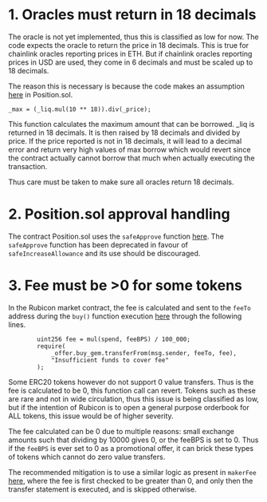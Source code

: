 # 1. Oracles must return in 18 decimals

The oracle is not yet implemented, thus this is classified as low for now. The code expects the oracle to return the price in 18 decimals. This is true for chainlink oracles reporting prices in ETH. But if chainlink oracles reporting prices in USD are used, they come in 6 decimals and must be scaled up to 18 decimals.

The reason this is necessary is because the code makes an assumption [here](https://github.com/code-423n4/2023-04-rubicon/blob/511636d889742296a54392875a35e4c0c4727bb7/contracts/utilities/poolsUtility/Position.sol#L317) in Position.sol.
```solidity
_max = (_liq.mul(10 ** 18)).div(_price);
```
This function calculates the maximum amount that can be borrowed. _liq is returned in 18 decimals. It is then raised by 18 decimals and divided by price. If the price reported is not in 18 decimals, it will lead to a decimal error and return very high values of max borrow which would revert since the contract actually cannot borrow that much when actually executing the transaction.

Thus care must be taken to make sure all oracles return 18 decimals.

# 2. Position.sol approval handling

The contract Position.sol uses the `safeApprove` function [here](https://github.com/code-423n4/2023-04-rubicon/blob/511636d889742296a54392875a35e4c0c4727bb7/contracts/utilities/poolsUtility/Position.sol#L358).
The `safeApprove` function has been deprecated in favour of `safeIncreaseAllowance` and its use should be discouraged.

# 3.  Fee must be >0 for some tokens
In the Rubicon market contract, the fee is calculated and sent to the `feeTo` address during the `buy()` function execution [here](https://github.com/code-423n4/2023-04-rubicon/blob/511636d889742296a54392875a35e4c0c4727bb7/contracts/RubiconMarket.sol#L338-L342) through the following lines.
```solidity
        uint256 fee = mul(spend, feeBPS) / 100_000;
        require(
            _offer.buy_gem.transferFrom(msg.sender, feeTo, fee),
            "Insufficient funds to cover fee"
        );
```
Some ERC20 tokens however do not support 0 value transfers. Thus is the fee is calculated to be 0, this function call can revert. Tokens such as these are rare and not in wide circulation, thus this issue is being classified as low, but if the intention of Rubicon is to open a general purpose orderbook for ALL tokens, this issue would be of higher severity.

The fee calculated can be 0 due to multiple reasons: small exchange amounts such that dividing by 10000 gives 0, or the feeBPS is set to 0. Thus if the `feeBPS` is ever set to 0 as a promotional offer, it can brick these types of tokens which cannot do zero value transfers.

The recommended mitigation is to use a similar logic as present in `makerFee` [here](https://github.com/code-423n4/2023-04-rubicon/blob/511636d889742296a54392875a35e4c0c4727bb7/contracts/RubiconMarket.sol#L345), where the fee is first checked to be greater than 0, and only then the transfer statement is executed, and is skipped otherwise.
